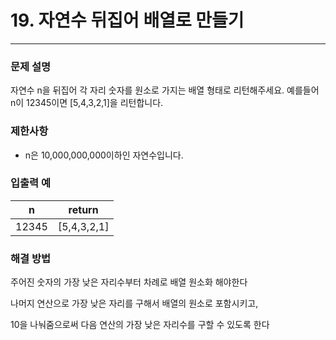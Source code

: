 # 19. 자연수 뒤집어 배열로 만들기

-- -- 

### 문제 설명

자연수 n을 뒤집어 각 자리 숫자를 원소로 가지는 배열 형태로 리턴해주세요. 예를들어 n이 12345이면 [5,4,3,2,1]을 리턴합니다.

### 제한사항

* n은 10,000,000,000이하인 자연수입니다.

### 입출력 예

| n      | return      |
|--------|-------------|
| 12345	 | [5,4,3,2,1] |

### 해결 방법

주어진 숫자의 가장 낮은 자리수부터 차례로 배열 원소화 해야한다

나머지 연산으로 가장 낮은 자리를 구해서 배열의 원소로 포함시키고,

10을 나눠줌으로써 다음 연산의 가장 낮은 자리수를 구할 수 있도록 한다
